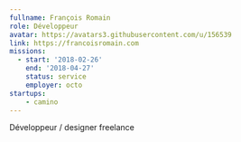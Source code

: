 ```yaml
---
fullname: François Romain
role: Développeur
avatar: https://avatars3.githubusercontent.com/u/156539
link: https://francoisromain.com
missions:
  - start: '2018-02-26'
    end: '2018-04-27'
    status: service
    employer: octo
startups:
    - camino
---
```


Développeur / designer freelance
